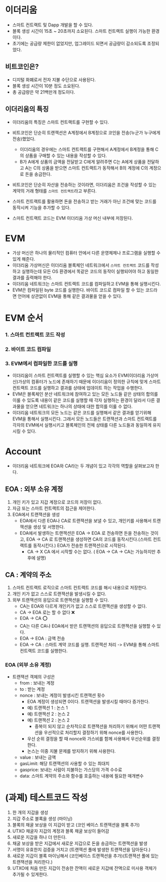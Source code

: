 # 이더리움

- 스마트 컨트랙트 및 Dapp 개발을 할 수 있다.
- 블록 생성 시간이 15초 ~ 20초까지 소요된다. 스마트 컨트랙트 실행이 가능한 환경이다.
- 초기에는 공급량 제한이 없었지만, 업그레이드 되면서 공급량이 감소되도록 조정되었다.

## 비트코인은?

- 디지털 화폐로서 전자 지불 수단으로 사용된다.
- 블록 생성 시간이 10분 정도 소요된다.
- 총 공급량은 약 21백만개 정도이다.

## 이더리움의 특징

- 이더리움의 특징은 스마트 컨트랙트를 구현할 수 있다.
- 비트코인은 단순히 트랜잭션은 A계정에서 B계정으로 코인을 전송(누군가 누구에게 전송)했었다.
  - 이더리움의 경우에는 스마트 컨트랙트를 구현해서 A계정에서 B계정을 통해 C의 상품을 구매할 수 있는 내용을 작성할 수 있다.
  - B가 A에게 상품의 금액을 전달받고 C에게 알려주면 C는 A에게 상품을 전달하고 A는 C의 상품을 받으면 스마트 컨트랙트가 동작해서 B의 계정에 C의 계정으로 돈을 송금한다.
- 비트코인은 단순히 자산을 전송하는 것이라면, 이더리움은 조건을 작성할 수 있는 계약의 거래 형태를 `스마트 컨트랙트`라고 부른다.
- 스마트 컨트랙트를 활용하면 돈을 전송하고 받는 거래가 아닌 조건에 맞는 코드를 동작시켜 기능을 추가할 수 있다.

- 스마트 컨트랙트 코드는 EVM 이더리움 가상 머신 내부에 저장된다.

# EVM

- 가상 머신은 하나의 물리적인 컴퓨터 안에서 다른 운영체제나 프로그램을 실행할 수 있게 해준다.
- 이더리움 가상머신은 이더리움 블록체인 네트워크에서 `스마트 컨트랙트` 코드를 작성하고 실행하는데 모든 OS 환경에서 똑같은 코드의 동작이 실행되어야 하고 동일한 결과를 출력해야 한다.
- 이더리움 네트워크는 스마트 컨트랙트 코드를 컴파일하고 EVM을 통해 실행시킨다.
- EVM은 컴파일된 byte 코드를 실행한다. 바이트 코드로 컴파일 할 수 있는 코드라면 언어에 상관없이 EVM을 통해 같은 결과물을 얻을 수 있다.

# EVM 순서

### 1. 스마트 컨트랙트 코드 작성

### 2. 바이트 코드 컴파일

### 3. EVM에서 컴파일한 코드를 실행

- 이더리움이 스마트 컨트랙트를 실행할 수 있는 핵심 요소가 EVM(이더리움 가상머신)가상의 컴퓨터가 노드에 존재하기 때문에 이더리움이 정의한 규칙에 맞게 스마트 컨트랙트 코드를 실행하고 결과를 상태에 업데이트 하는 작업을 수행한다.
- EVM은 블록체인 분산 네트워크에 참여하고 있는 모든 노드들 같은 상태의 합의를 이룰 수 있도록 내용이 같은 코드를 실행할 때 각자 실행하는 환경이 달라서 다른 결과물을 얻으면 네트워크는 하나의 상태에 대한 합의를 이룰 수 없다.
- 이더리움 네트워크의 모든 노드는 같은 코드를 실행해서 같은 결과를 얻기위해 EVM을 통해서 실행시킨다. 그래서 모든 노드들은 트랜잭션과 스마트 컨트랙트를 각자의 EVM에서 실행시키고 블록체인의 전체 상태를 다른 노드들과 동일하게 유지시킬 수 있다.

# Account

- 이더리움 네트워크에 EOA와 CA라는 두 개념이 있고 각각의 역할을 살펴보고자 한다.

## EOA : 외부 소유 계정

1. 개인 키가 있고 지갑 계정으로 코드의 저장이 없다.
2. 자금 또는 스마트 컨트랙트의 접근을 제어한다.
3. EOA에서 트랜잭션을 생성
   - EOA에서 다른 EOA나 CA로 트랜잭션을 보낼 수 있고, 개인키를 사용해서 트랜잭션을 생성 및 서명한다.
   - EOA에서 발생하는 트랜잭션은 EOA -> EOA 로 전송하면 돈을 전송하는 것이고, EOA -> CA 로 트랜잭션을 생성하면 CA의 코드를 동작시킨다.(스마트 컨트랙트를 동작시킨다.) EOA가 전송한 트랜잭션으로 시작된다.
     - CA -> X CA 에서 시작할 수는 없다. ( EOA -> CA -> CA는 가능하지만 추후에 설명)

## CA : 계약의 주소

1. 스마트 컨트랙트 로직으로 스마트 컨트랙트 코드를 해시 내용으로 저장한다.
2. 개인 키가 없고 스스로 트랜잭션을 발생시킬 수 없다.
3. 외부 트랜잭션의 응답으로 트랜잭션을 실행할 수 있다.
   - CA는 EOA와 다르게 개인키가 없고 스스로 트랜잭션을 생성할 수 없다.
   - CA -> EOA 로는 할 수 없다 ❌
   - EOA -> CA ⭕️
   - CA는 다른 CA나 EOA에서 받은 트랜잭션의 응답으로 트랜잭션을 실행할 수 있다.
   - EOA -> EOA : 금액 전송
   - EOA -> CA : 스마트 계약 코드를 실행. 트랜잭션 처리 -> EVM을 통해 스마트 컨트랙트 코드를 실행한다.

### EOA (외부 소유 계정)

- 트랜잭션 객체의 구성은
  - from : 보내는 계정
  - to : 받는 계정
  - nonce : 보내는 계정이 발생시킨 트랜잭션 횟수
    - EOA 계정이 생성되면 0이다. 트랜잭션을 발생시킬 때마다 증가한다.
    - 예) 트랜잭션 1 : 논스 1
    - 예) 트랜잭션 2 : 논스 2
    - 예) 트랜잭션 2 : 논스 2
      - 중복이 되지 않고 순차적으로 트랜잭션을 처리하기 위해서 어떤 트랜잭션을 우선적으로 처리할지 결정하기 위해 nonce를 사용한다.
    - 우선 순위 결정을 할 때 nonce와 가스비를 함께 사용해서 우선순위를 결정한다.
    - 논스는 이중 지불 문제를 방지하기 위해 사용한다.
  - value : 보내는 금액
  - gasLimit: 해당 트랜잭션의 사용할 수 있는 최대치
  - gasprice: 보내는 사람이 지불하는 가스당의 가격 수수료
  - data: 스마트 계약의 주소와 함수를 호출하는 내용에 필요한 매개변수


# (과졔) 테스트코드 작성
1. 한 개의 지갑을 생성
2. 지갑 주소로 블록을 생성 (마이닝)
3. 블록의 채굴 보상을 이 지갑이 받고 (코인 베이스 트랜잭션을 블록 추가)
4. UTXO 채굴자 지갑의 계정과 블록 채굴 보상이 들어감
5. 새로운 지갑을 하나 더 만든다.
6. 채굴 보상을 받은 지갑에서 새로운 지갑으로 돈을 송금하는 트랜잭션을 발생
7. 서명이 유효한지 검증을 거치고 (트랜잭션 풀에 발생한 트랜잭션을 담아둔다.)
8. 새로운 지갑이 블록 마이닝해서 (코인베이스 트랜잭션을 추가)(트랜잭션 풀에 있는 트랜잭션을 처리한다.)
9. UTXO에 처음 만든 지갑이 전송한 잔액이 새로운 지갑에 잔액으로 미사용 객체가 추가될 수 있게한다.
